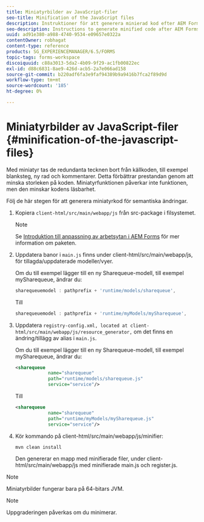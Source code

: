 ```yaml
---
title: Miniatyrbilder av JavaScript-filer
seo-title: Minification of the JavaScript files
description: Instruktioner för att generera minierad kod efter AEM Forms-arbetsyteanpassningar för att optimera JS-filerna för webben.
seo-description: Instructions to generate minified code after AEM Forms workspace customizations to optimize the JS files for the web.
uuid: ad91e380-a988-4740-9534-e09657e0322a
contentOwner: robhagat
content-type: reference
products: SG_EXPERIENCEMANAGER/6.5/FORMS
topic-tags: forms-workspace
discoiquuid: c88a3013-5da2-4b09-9f29-ac1fb00822ec
exl-id: d88c6831-8ae9-426d-acb5-2a7e066ad158
source-git-commit: b220adf6fa3e9faf94389b9a9416b7fca2f89d9d
workflow-type: tm+mt
source-wordcount: '185'
ht-degree: 0%

---
```


# Miniatyrbilder av JavaScript-filer {#minification-of-the-javascript-files}

Med miniatyr tas de redundanta tecknen bort från källkoden, till exempel blanksteg, ny rad och kommentarer. Detta förbättrar prestandan genom att minska storleken på koden. Miniatyrfunktionen påverkar inte funktionen, men den minskar kodens läsbarhet.

Följ de här stegen för att generera miniatyrkod för semantiska ändringar.

1. Kopiera `client-html/src/main/webapp/js` från src-package i filsystemet.

   >[!NOTE]
   >
   >Se [Introduktion till anpassning av arbetsytan i AEM Forms](/help/forms/using/introduction-customizing-html-workspace.md) för mer information om paketen.

1. Uppdatera banor i `main.js` finns under client-html/src/main/webapp/js, för tillagda/uppdaterade modeller/vyer.

   Om du till exempel lägger till en ny Sharequeue-modell, till exempel mySharequeue, ändrar du:

   ```javascript
   sharequeuemodel : pathprefix + 'runtime/models/sharequeue',
   ```

   Till

   ```javascript
   sharequeuemodel : pathprefix + 'runtime/myModels/mySharequeue',
   ```

1. Uppdatera `registry-config.xml, located at client-html/src/main/webapp/js/resource_generator,` om det finns en ändring/tillägg av alias i `main.js`.

   Om du till exempel lägger till en ny Sharequeue-modell, till exempel mySharequeue, ändrar du:

   ```xml
   <sharequeue
               name="sharequeue"
               path="runtime/models/sharequeue.js"
               service="service"/>
   ```

   Till

   ```xml
   <sharequeue
               name="sharequeue"
               path="runtime/myModels/mySharequeue.js"
               service="service"/>
   ```

1. Kör kommando på client-html/src/main/webapp/js/minifier:

   ```shell
   mvn clean install
   ```

   Den genererar en mapp med minifierade filer, under client-html/src/main/webapp/js med minifierade main.js och register.js.

>[!NOTE]
>
>Miniatyrbilder fungerar bara på 64-bitars JVM.

>[!NOTE]
>
>Uppgraderingen påverkas om du minimerar.
